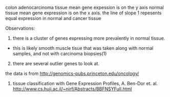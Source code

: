 colon adenocarcinoma tissue mean gene expession is on the y axis
normal tissue mean gene expression is on the x axis. 
the line of slope 1 repesents equal expression in normal and cancer tissue

Observations:

1) there is a cluster of genes expressing more prevalently in normal tissue.  
  - this is likely smooth muscle tisue that was taken along with normal samples, and not with carcinoma biopsies(1) 

2) there are several outlier genes to look at.


the data is from http://genomics-pubs.princeton.edu/oncology/

1) tissue classification with Gene Expression Profiles, A. Ben-Dor et. al.
http://www.cs.huji.ac.il/~nirf/Abstracts/BBFNSYFull.html
